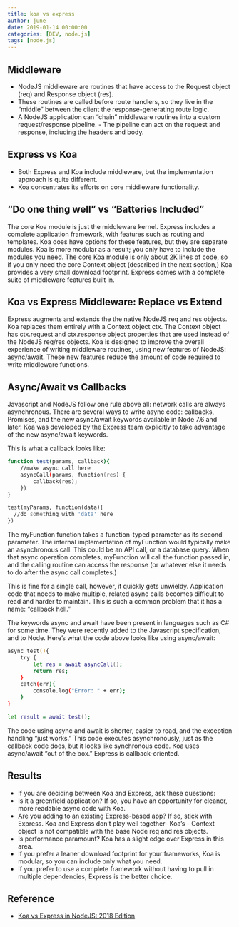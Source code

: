 ```yaml
---
title: koa vs express
author: june
date: 2019-01-14 00:00:00
categories: [DEV, node.js]
tags: [node.js]
---
```



## Middleware
- NodeJS middleware are routines that have access to the Request object (req) and Response object (res). 
- These routines are called before route handlers, so they live in the “middle” between the client the response-generating route logic. 
- A NodeJS application can “chain” middleware routines into a custom request/response pipeline. - The pipeline can act on the request and response, including the headers and body. 


## Express vs Koa 
- Both Express and Koa include middleware, but the implementation approach is quite different.
- Koa concentrates its efforts on core middleware functionality. 


## “Do one thing well” vs “Batteries Included”
The core Koa module is just the middleware kernel. Express includes a complete application framework, with features such as routing and templates. Koa does have options for these features, but they are separate modules. Koa is more modular as a result; you only have to include the modules you need. The core Koa module is only about 2K lines of code, so if you only need the core Context object (described in the next section,) Koa provides a very small download footprint. Express comes with a complete suite of middleware features built in.


## Koa vs Express Middleware: Replace vs Extend
Express augments and extends the the native NodeJS req and res objects. Koa replaces them entirely with a Context object ctx. The Context object has ctx.request and ctx.response object properties that are used instead of the NodeJS req/res objects. Koa is designed to improve the overall experience of writing middleware routines, using new features of NodeJS: async/await. These new features reduce the amount of code required to write middleware functions.


## Async/Await vs Callbacks
Javascript and NodeJS follow one rule above all: network calls are always asynchronous. There are several ways to write async code: callbacks, Promises, and the new async/await keywords available in Node 7.6 and later. Koa was developed by the Express team explicitly to take advantage of the new async/await keywords.

This is what a callback looks like:

```zsh
function test(params, callback){
	//make async call here
	asyncCall(params, function(res) {
		callback(res);
	})
}

test(myParams, function(data){
  //do something with 'data' here
})
```

The myFunction function takes a function-typed parameter as its second parameter. The internal implementation of myFunction would typically make an asynchronous call. This could be an API call, or a database query. When that async operation completes, myFunction will call the function passed in, and the calling routine can access the response (or whatever else it needs to do after the async call completes.)

This is fine for a single call, however, it quickly gets unwieldy. Application code that needs to make multiple, related async calls becomes difficult to read and harder to maintain. This is such a common problem that it has a name: “callback hell.”

The keywords async and await have been present in languages such as C# for some time. They were recently added to the Javascript specification, and to Node. Here’s what the code above looks like using async/await:


```zsh
async test(){
	try	{
		let res = await asyncCall();
		return res;
	}
	catch(err){
		console.log("Error: " + err);
	}
}

let result = await test();
```

The code using async and await is shorter, easier to read, and the exception handling “just works.” This code executes asynchronously, just as the callback code does, but it looks like synchronous code.
Koa uses async/await “out of the box.” Express is callback-oriented.


## Results
- If you are deciding between Koa and Express, ask these questions:
- Is it a greenfield application? If so, you have an opportunity for cleaner, more readable async code with Koa.
- Are you adding to an existing Express-based app? If so, stick with Express. Koa and Express don’t play well together- Koa’s - Context object is not compatible with the base Node req and res objects.
- Is performance paramount? Koa has a slight edge over Express in this area.
- If you prefer a leaner download footprint for your frameworks, Koa is modular, so you can include only what you need.
- If you prefer to use a complete framework without having to pull in multiple dependencies, Express is the better choice.


## Reference
- [Koa vs Express in NodeJS: 2018 Edition](https://raygun.com/blog/koa-vs-express/)